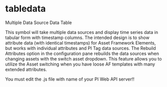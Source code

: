 # tabledata
Multiple Data Source Data Table

This symbol will take multiple data sources and display time series data in tabular form with timestamp columns.  The intended design is to show attribute data (with identical timestamps) for Asset Framework Elements, but works with individual attributes and PI Tag data sources.  The Rebuild Attributes option in the configuration pane rebuilds the data sources when changing assets with the switch asset dropdown.  This feature allows you to utilize the Asset switching when you have loose AF templates with many extended attributes.

You must edit the .js file with name of your PI Web API server!!
